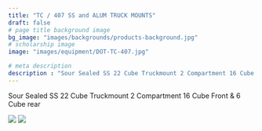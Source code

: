 ```yaml
---
title: "TC / 407 SS and ALUM TRUCK MOUNTS"
draft: false
# page title background image
bg_image: "images/backgrounds/products-background.jpg"
# scholarship image
image: "images/equipment/DOT-TC-407.jpg"

# meta description
description : "Sour Sealed SS 22 Cube Truckmount 2 Compartment 16 Cube Front & 6 Cube rear"
---
```


Sour Sealed SS 22 Cube Truckmount 2 Compartment 16 Cube Front & 6 Cube rear

![](/images/equipment/SS-cube-truck-01.jpg)
![](/images/equipment/SS-cube-truck-02.jpg)